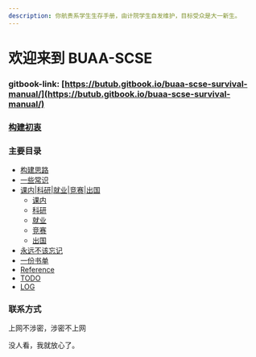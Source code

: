 ```yaml
---
description: 你航贵系学生生存手册，由计院学生自发维护，目标受众是大一新生。
---
```


# 欢迎来到 BUAA-SCSE

### gitbook-link: [https://butub.gitbook.io/buaa-scse-survival-manual/](https://butub.gitbook.io/buaa-scse-survival-manual/)

### [构建初衷](gou-jian-chu-zhong.md)

### 主要目录

* [构建思路](gou-jian-si-lu-gei-bian-ji-zhe.md)
* [一些常识](yi-xie-chang-shi/)
* [课内\|科研\|就业\|竞赛\|出国](ke-nei-ke-yan-jiu-ye-jing-sai-chu-guo/)
  * [课内](ke-nei-ke-yan-jiu-ye-jing-sai-chu-guo/ke-nei-gpa-dang.md)
  * [科研](ke-nei-ke-yan-jiu-ye-jing-sai-chu-guo/ke-yan-ban-zhuan-dang.md)
  * [就业](ke-nei-ke-yan-jiu-ye-jing-sai-chu-guo/jiu-ye-lao-qian-dang.md)
  * [竞赛](ke-nei-ke-yan-jiu-ye-jing-sai-chu-guo/jing-sai-shua-ti-dang.md)
  * [出国](ke-nei-ke-yan-jiu-ye-jing-sai-chu-guo/chu-guo-shen-me-dang.md)
* [永远不该忘记](yong-yuan-bu-gai-wang-ji/)
* [一份书单](yi-fen-shu-dan.md)
* [Reference](reference.md)
* [TODO](untitled.md)
* [LOG](log.md)



### 联系方式

上网不涉密，涉密不上网

没人看，我就放心了。

